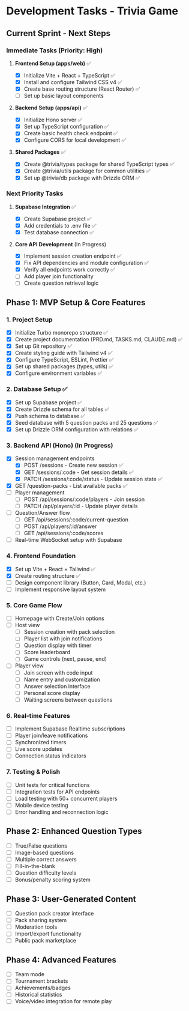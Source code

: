 # Development Tasks - Trivia Game

## Current Sprint - Next Steps

### Immediate Tasks (Priority: High)

1. **Frontend Setup (apps/web)** ✅

   - [x] Initialize Vite + React + TypeScript ✅
   - [x] Install and configure Tailwind CSS v4 ✅
   - [x] Create base routing structure (React Router) ✅
   - [ ] Set up basic layout components

2. **Backend Setup (apps/api)** ✅

   - [x] Initialize Hono server ✅
   - [x] Set up TypeScript configuration ✅
   - [x] Create basic health check endpoint ✅
   - [x] Configure CORS for local development ✅

3. **Shared Packages** ✅
   - [x] Create @trivia/types package for shared TypeScript types ✅
   - [x] Create @trivia/utils package for common utilities ✅
   - [x] Set up @trivia/db package with Drizzle ORM ✅

### Next Priority Tasks

1. **Supabase Integration** ✅

   - [x] Create Supabase project ✅
   - [x] Add credentials to .env file ✅
   - [x] Test database connection ✅

2. **Core API Development** (In Progress)
   - [x] Implement session creation endpoint ✅
   - [x] Fix API dependencies and module configuration ✅
   - [x] Verify all endpoints work correctly ✅
   - [ ] Add player join functionality
   - [ ] Create question retrieval logic

## Phase 1: MVP Setup & Core Features

### 1. Project Setup

- [x] Initialize Turbo monorepo structure ✅
- [x] Create project documentation (PRD.md, TASKS.md, CLAUDE.md) ✅
- [x] Set up Git repository ✅
- [x] Create styling guide with Tailwind v4 ✅
- [x] Configure TypeScript, ESLint, Prettier ✅
- [x] Set up shared packages (types, utils) ✅
- [x] Configure environment variables ✅

### 2. Database Setup ✅

- [x] Set up Supabase project ✅
- [x] Create Drizzle schema for all tables ✅
- [x] Push schema to database ✅
- [x] Seed database with 5 question packs and 25 questions ✅
- [x] Set up Drizzle ORM configuration with relations ✅

### 3. Backend API (Hono) (In Progress)

- [x] Session management endpoints
  - [x] POST /sessions - Create new session ✅
  - [x] GET /sessions/:code - Get session details ✅
  - [x] PATCH /sessions/:code/status - Update session state ✅
- [x] GET /question-packs - List available packs ✅
- [ ] Player management
  - [ ] POST /api/sessions/:code/players - Join session
  - [ ] PATCH /api/players/:id - Update player details
- [ ] Question/Answer flow
  - [ ] GET /api/sessions/:code/current-question
  - [ ] POST /api/players/:id/answer
  - [ ] GET /api/sessions/:code/scores
- [ ] Real-time WebSocket setup with Supabase

### 4. Frontend Foundation

- [x] Set up Vite + React + Tailwind ✅
- [x] Create routing structure ✅
- [ ] Design component library (Button, Card, Modal, etc.)
- [ ] Implement responsive layout system

### 5. Core Game Flow

- [ ] Homepage with Create/Join options
- [ ] Host view
  - [ ] Session creation with pack selection
  - [ ] Player list with join notifications
  - [ ] Question display with timer
  - [ ] Score leaderboard
  - [ ] Game controls (next, pause, end)
- [ ] Player view
  - [ ] Join screen with code input
  - [ ] Name entry and customization
  - [ ] Answer selection interface
  - [ ] Personal score display
  - [ ] Waiting screens between questions

### 6. Real-time Features

- [ ] Implement Supabase Realtime subscriptions
- [ ] Player join/leave notifications
- [ ] Synchronized timers
- [ ] Live score updates
- [ ] Connection status indicators

### 7. Testing & Polish

- [ ] Unit tests for critical functions
- [ ] Integration tests for API endpoints
- [ ] Load testing with 50+ concurrent players
- [ ] Mobile device testing
- [ ] Error handling and reconnection logic

## Phase 2: Enhanced Question Types

- [ ] True/False questions
- [ ] Image-based questions
- [ ] Multiple correct answers
- [ ] Fill-in-the-blank
- [ ] Question difficulty levels
- [ ] Bonus/penalty scoring system

## Phase 3: User-Generated Content

- [ ] Question pack creator interface
- [ ] Pack sharing system
- [ ] Moderation tools
- [ ] Import/export functionality
- [ ] Public pack marketplace

## Phase 4: Advanced Features

- [ ] Team mode
- [ ] Tournament brackets
- [ ] Achievements/badges
- [ ] Historical statistics
- [ ] Voice/video integration for remote play
